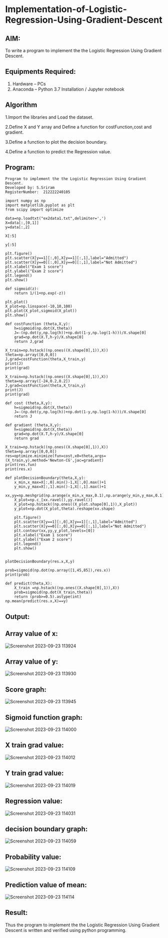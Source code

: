 # Implementation-of-Logistic-Regression-Using-Gradient-Descent

## AIM:
To write a program to implement the the Logistic Regression Using Gradient Descent.

## Equipments Required:
1. Hardware – PCs
2. Anaconda – Python 3.7 Installation / Jupyter notebook

## Algorithm
1.Import the libraries and Load the dataset.

2.Define X and Y array and Define a function for costFunction,cost and gradient.

3.Define a function to plot the decision boundary.

4.Define a function to predict the Regression value. 

## Program:
```
Program to implement the the Logistic Regression Using Gradient Descent.
Developed by: S.Sriram
RegisterNumber:  212222240105

import numpy as np
import matplotlib.pyplot as plt
from scipy import optimize

data=np.loadtxt("ex2data1.txt",delimiter=',')
X=data[:,[0,1]]
y=data[:,2]

X[:5]

y[:5]

plt.figure()
plt.scatter(X[y==1][:,0],X[y==1][:,1],label="Admitted")
plt.scatter(X[y==0][:,0],X[y==0][:,1],label="Not Admitted")
plt.xlabel("Exam 1 score")
plt.ylabel("Exam 2 score")
plt.legend()
plt.show()

def sigmoid(z):
    return 1/(1+np.exp(-z))

plt.plot()
X_plot=np.linspace(-10,10,100)
plt.plot(X_plot,sigmoid(X_plot))
plt.show()

def costFunction (theta,X,y):
    h=sigmoid(np.dot(X,theta))
    J=-(np.dot(y,np.log(h))+np.dot(1-y,np.log(1-h)))/X.shape[0]
    grad=np.dot(X.T,h-y)/X.shape[0]
    return J,grad

X_train=np.hstack((np.ones((X.shape[0],1)),X))
theta=np.array([0,0,0])
J,grad=costFunction(theta,X_train,y)
print(J)
print(grad)

X_train=np.hstack((np.ones((X.shape[0],1)),X))
theta=np.array([-24,0.2,0.2])
J,grad=costFunction(theta,X_train,y)
print(J)
print(grad)

def cost (theta,X,y):
    h=sigmoid(np.dot(X,theta))
    J=-(np.dot(y,np.log(h))+np.dot(1-y,np.log(1-h)))/X.shape[0]
    return J

def gradient (theta,X,y):
    h=sigmoid(np.dot(X,theta))
    grad=np.dot(X.T,h-y)/X.shape[0]
    return grad

X_train=np.hstack((np.ones((X.shape[0],1)),X))
theta=np.array([0,0,0])
res=optimize.minimize(fun=cost,x0=theta,args=(X_train,y),method='Newton-CG',jac=gradient)
print(res.fun)
print(res.x)

def plotDecisionBoundary(theta,X,y):
    x_min,x_max=X[:,0].min()-1,X[:,0].max()+1
    y_min,y_max=X[:,1].min()-1,X[:,1].max()+1
    xx,yy=np.meshgrid(np.arange(x_min,x_max,0.1),np.arange(y_min,y_max,0.1))
    X_plot=np.c_[xx.ravel(),yy.ravel()]
    X_plot=np.hstack((np.ones((X_plot.shape[0],1)),X_plot))
    y_plot=np.dot(X_plot,theta).reshape(xx.shape)
    
    plt.figure()
    plt.scatter(X[y==1][:,0],X[y==1][:,1],label="Admitted")
    plt.scatter(X[y==0][:,0],X[y==0][:,1],label="Not Admitted")
    plt.contour(xx,yy,y_plot,levels=[0])
    plt.xlabel("Exam 1 score")
    plt.ylabel("Exam 2 score")
    plt.legend()
    plt.show()


plotDecisionBoundary(res.x,X,y)

prob=sigmoid(np.dot(np.array([1,45,85]),res.x))
print(prob)

def predict(theta,X):
    X_train =np.hstack((np.ones((X.shape[0],1)),X))
    prob=sigmoid(np.dot(X_train,theta))
    return (prob>=0.5).astype(int)
np.mean(predict(res.x,X)==y)
```

## Output:
## Array value of x:
![Screenshot 2023-09-23 113924](https://github.com/SriramS22/-Implementation-of-Logistic-Regression-Using-Gradient-Descent/assets/119094390/d0720461-201b-4739-87fd-cf953ea53eff)

## Array value of y:
![Screenshot 2023-09-23 113930](https://github.com/SriramS22/-Implementation-of-Logistic-Regression-Using-Gradient-Descent/assets/119094390/47477091-3ea5-43fe-9bc8-bf3a5000c672)

## Score graph:
![Screenshot 2023-09-23 113945](https://github.com/SriramS22/-Implementation-of-Logistic-Regression-Using-Gradient-Descent/assets/119094390/550896ee-543f-40e2-97a2-9d1c096a4905)

## Sigmoid function graph:
![Screenshot 2023-09-23 114000](https://github.com/SriramS22/-Implementation-of-Logistic-Regression-Using-Gradient-Descent/assets/119094390/24941227-9ce7-46ff-8089-74c24665a164)

## X train grad value:
![Screenshot 2023-09-23 114012](https://github.com/SriramS22/-Implementation-of-Logistic-Regression-Using-Gradient-Descent/assets/119094390/74b293b0-9479-4d88-b7bb-d0197cb54eaf)

## Y train grad value:
![Screenshot 2023-09-23 114019](https://github.com/SriramS22/-Implementation-of-Logistic-Regression-Using-Gradient-Descent/assets/119094390/e213cf4b-2563-49f7-a17a-71a3b55d034d)

## Regression value:
![Screenshot 2023-09-23 114031](https://github.com/SriramS22/-Implementation-of-Logistic-Regression-Using-Gradient-Descent/assets/119094390/302d091b-ce08-4c56-8f0a-20b43ed9eb25)

## decision boundary graph:
![Screenshot 2023-09-23 114059](https://github.com/SriramS22/-Implementation-of-Logistic-Regression-Using-Gradient-Descent/assets/119094390/ff9db469-7fa9-4529-83fc-a9c4dae64cdf)

## Probability value:
![Screenshot 2023-09-23 114109](https://github.com/SriramS22/-Implementation-of-Logistic-Regression-Using-Gradient-Descent/assets/119094390/bd6b49fd-5f3d-4539-aed4-d3d2e2c4e473)

## Prediction value of mean:
![Screenshot 2023-09-23 114114](https://github.com/SriramS22/-Implementation-of-Logistic-Regression-Using-Gradient-Descent/assets/119094390/b5cbf65b-fae3-47a1-8fcb-7e338b86c3a9)

## Result:
Thus the program to implement the the Logistic Regression Using Gradient Descent is written and verified using python programming.

